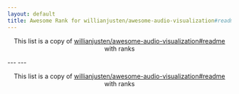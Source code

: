 ```yaml
---
layout: default
title: Awesome Rank for willianjusten/awesome-audio-visualization#readme
---
```


<p align="center">
	This list is a copy of <a href="https://github.com/willianjusten/awesome-audio-visualization#readme">willianjusten/awesome-audio-visualization#readme</a> with ranks
</p>
---
---
<p align="center">
	This list is a copy of <a href="https://github.com/willianjusten/awesome-audio-visualization#readme">willianjusten/awesome-audio-visualization#readme</a> with ranks
</p>
